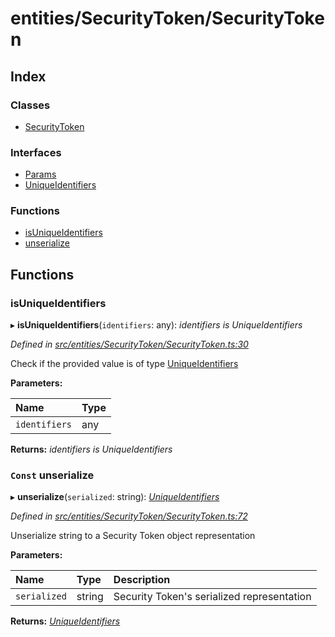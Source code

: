 # entities/SecurityToken/SecurityToken

## Index

### Classes

* [SecurityToken](../classes/_entities_securitytoken_securitytoken_.securitytoken.md)

### Interfaces

* [Params](../interfaces/_entities_securitytoken_securitytoken_.params.md)
* [UniqueIdentifiers](../interfaces/_entities_securitytoken_securitytoken_.uniqueidentifiers.md)

### Functions

* [isUniqueIdentifiers](_entities_securitytoken_securitytoken_.md#isuniqueidentifiers)
* [unserialize](_entities_securitytoken_securitytoken_.md#const-unserialize)

## Functions

### isUniqueIdentifiers

▸ **isUniqueIdentifiers**\(`identifiers`: any\): _identifiers is UniqueIdentifiers_

_Defined in_ [_src/entities/SecurityToken/SecurityToken.ts:30_](https://github.com/PolymathNetwork/polymath-sdk/blob/e8bbc1e/src/entities/SecurityToken/SecurityToken.ts#L30)

Check if the provided value is of type [UniqueIdentifiers](../interfaces/_entities_securitytoken_securitytoken_.uniqueidentifiers.md)

**Parameters:**

| Name | Type |
| :--- | :--- |
| `identifiers` | any |

**Returns:** _identifiers is UniqueIdentifiers_

### `Const` unserialize

▸ **unserialize**\(`serialized`: string\): [_UniqueIdentifiers_](../interfaces/_entities_securitytoken_securitytoken_.uniqueidentifiers.md)

_Defined in_ [_src/entities/SecurityToken/SecurityToken.ts:72_](https://github.com/PolymathNetwork/polymath-sdk/blob/e8bbc1e/src/entities/SecurityToken/SecurityToken.ts#L72)

Unserialize string to a Security Token object representation

**Parameters:**

| Name | Type | Description |
| :--- | :--- | :--- |
| `serialized` | string | Security Token's serialized representation |

**Returns:** [_UniqueIdentifiers_](../interfaces/_entities_securitytoken_securitytoken_.uniqueidentifiers.md)

